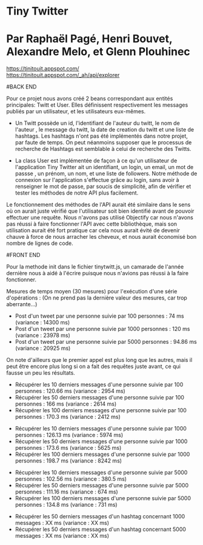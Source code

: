 # Tiny Twitter
# Par Raphaël Pagé, Henri Bouvet, Alexandre Melo, et Glenn Plouhinec

https://tinitouit.appspot.com/  
https://tinitouit.appspot.com/_ah/api/explorer

#BACK END 

Pour ce projet nous avons créé 2 beans correspondant aux entités principales: Twitt et User. Elles définissent respectivement les messages publiés par un utilisateur, et les utilisateurs eux-mêmes. 

- Un Twitt possède un id, l'identifiant de l'auteur du twitt, le nom de l'auteur , le message du twitt, la date de creation du twitt et une liste de hashtags. Les hashtags n'ont pas été implémentés dans notre projet, par faute de temps. On peut néanmoins supposer que le processus de recherche de Hashtags est semblable à celui de recherche des Twitts.

- La class User est implémentée de façon à ce qu'un utilisateur de l'application Tiny Twitter ait un identifiant, un login, un email, un mot de passse , un prénom, un nom, et une liste de followers.
Notre méthode de connexion sur l'application s'effectue grâce au login, sans avoir à renseigner le mot de passe, par soucis de simplicité, afin de vérifier et tester les méthodes de notre API plus facilement.

Le fonctionnement des méthodes de l'API aurait été similaire dans le sens où on aurait juste vérifié que l'utilisateur soit bien identifié avant de pouvoir effectuer une requête.
Nous n'avons pas utilisé Objectify car nous n'avons pas réussi à faire fonctionner l'API avec cette bibliothèque, mais son utilisation aurait été fort pratique car cela nous aurait évité de devenir chauve à force de nous arracher les cheveux, et nous aurait économisé bon nombre de lignes de code.


#FRONT END

Pour la methode init dans le fichier tinytwitt.js, un camarade de l'année dernière nous à aidé à l'écrire puisque nous n'avions pas réussi à la faire fonctionner.
 
Mesures de temps moyen (30 mesures) pour l'exécution d'une série d'opérations :
(On ne prend pas la dernière valeur des mesures, car trop aberrante...)

 - Post d'un tweet par une personne suivie par 100 personnes : 74 ms (variance : 14300 ms)
 - Post d'un tweet par une personne suivie par 1000 personnes : 120 ms (variance : 23978 ms)
 - Post d'un tweet par une personne suivie par 5000 personnes :  94.86 ms (variance : 20925 ms)
 
On note d'ailleurs que le premier appel est plus long que les autres, mais il peut être encore plus long si on a fait des requêtes juste avant, ce qui fausse un peu les résultats.
  
 * Récupérer les 10 derniers messages d'une personne suivie par 100 personnes : 120.66 ms (variance : 2954 ms)
 * Récupérer les 50 derniers messages d'une personne suivie par 100 personnes : 166 ms (variance : 2614 ms)
 * Récupérer les 100 derniers messages d'une personne suivie par 100 personnes : 170.3 ms (variance : 2412 ms)
 
 - Récupérer les 10 derniers messages d'une personne suivie par 1000 personnes : 126.13 ms (variance : 5974 ms)
 - Récupérer les 50 derniers messages d'une personne suivie par 1000 personnes : 173.6 ms (variance : 5625 ms)
 - Récupérer les 100 derniers messages d'une personne suivie par 1000 personnes : 198.7 ms (variance : 8242 ms)
 
 * Récupérer les 10 derniers messages d'une personne suivie par 5000 personnes : 102.56 ms (variance : 380.5 ms)
 * Récupérer les 50 derniers messages d'une personne suivie par 5000 personnes : 111.16 ms (variance : 674 ms)
 * Récupérer les 100 derniers messages d'une personne suivie par 5000 personnes : 134.8 ms (variance : 731 ms)
 
 - Récupérer les 50 derniers messages d'un hashtag concernant 1000 messages : XX ms (variance : XX ms)
 - Récupérer les 50 derniers messages d'un hashtag concernant 5000 messages : XX ms (variance : XX ms)
